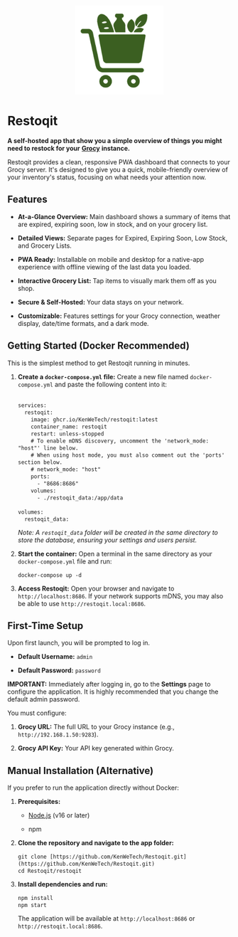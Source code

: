 <p align="center">
  <img src="https://github.com/KenWeTech/Restoqit/blob/main/logo.png?raw=true" alt="Restoqit Logo" width="200"/>
</p>

# Restoqit

**A self-hosted app that show you a simple overview of things you might need to restock for your** [**Grocy**](https://grocy.info/ "null") **instance.**

Restoqit provides a clean, responsive PWA dashboard that connects to your Grocy server. It's designed to give you a quick, mobile-friendly overview of your inventory's status, focusing on what needs your attention now.

## Features

-   **At-a-Glance Overview:** Main dashboard shows a summary of items that are expired, expiring soon, low in stock, and on your grocery list.

-   **Detailed Views:** Separate pages for Expired, Expiring Soon, Low Stock, and Grocery Lists.
        
-   **PWA Ready:** Installable on mobile and desktop for a native-app experience with offline viewing of the last data you loaded.
    
-   **Interactive Grocery List:** Tap items to visually mark them off as you shop.
    
-   **Secure & Self-Hosted:** Your data stays on your network.
    
-   **Customizable:** Features settings for your Grocy connection, weather display, date/time formats, and a dark mode.
    

## Getting Started (Docker Recommended)

This is the simplest method to get Restoqit running in minutes.

1.  **Create a `docker-compose.yml` file:** Create a new file named `docker-compose.yml` and paste the following content into it:
    
    ```

    services:
      restoqit:
        image: ghcr.io/KenWeTech/restoqit:latest
        container_name: restoqit
        restart: unless-stopped
        # To enable mDNS discovery, uncomment the 'network_mode: "host"' line below.
        # When using host mode, you must also comment out the 'ports' section below.
        # network_mode: "host"
        ports:
          - "8686:8686"
        volumes:
          - ./restoqit_data:/app/data
    
    volumes:
      restoqit_data:
    
    ```
    
    _Note: A `restoqit_data` folder will be created in the same directory to store the database, ensuring your settings and users persist._
    
2.  **Start the container:** Open a terminal in the same directory as your `docker-compose.yml` file and run:
    
    ```
    docker-compose up -d
    
    ```
    
3.  **Access Restoqit:** Open your browser and navigate to `http://localhost:8686`. If your network supports mDNS, you may also be able to use `http://restoqit.local:8686`.
    

## First-Time Setup

Upon first launch, you will be prompted to log in.

-   **Default Username:**  `admin`
    
-   **Default Password:**  `password`
    

**IMPORTANT:** Immediately after logging in, go to the **Settings** page to configure the application. It is highly recommended that you change the default admin password.

You must configure:

1.  **Grocy URL:** The full URL to your Grocy instance (e.g., `http://192.168.1.50:9283`).
    
2.  **Grocy API Key:** Your API key generated within Grocy.
    

## Manual Installation (Alternative)

If you prefer to run the application directly without Docker:

1.  **Prerequisites:**
    
    -   [Node.js](https://nodejs.org/ "null") (v16 or later)
        
    -   npm
        
2.  **Clone the repository and navigate to the app folder:**
    
    ```
    git clone [https://github.com/KenWeTech/Restoqit.git](https://github.com/KenWeTech/Restoqit.git)
    cd Restoqit/restoqit
    
    ```
    
3.  **Install dependencies and run:**
    
    ```
    npm install
    npm start
    
    ```
    
    The application will be available at `http://localhost:8686` or `http://restoqit.local:8686`.
    

